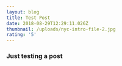 ```yaml
---
layout: blog
title: Test Post
date: 2018-08-29T12:29:11.026Z
thumbnail: /uploads/nyc-intro-file-2.jpg
rating: '5'
---
```

### Just testing a post

